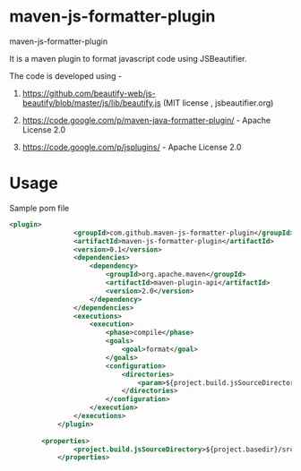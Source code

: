 # maven-js-formatter-plugin
maven-js-formatter-plugin

It is a maven plugin to format javascript code using JSBeautifier. 

The code is developed using -
1. https://github.com/beautify-web/js-beautify/blob/master/js/lib/beautify.js  (MIT license , jsbeautifier.org)

2. https://code.google.com/p/maven-java-formatter-plugin/ - Apache License 2.0

3. https://code.google.com/p/jsplugins/ - Apache License 2.0


# Usage 
Sample pom file 

```xml
<plugin>
				<groupId>com.github.maven-js-formatter-plugin</groupId>
				<artifactId>maven-js-formatter-plugin</artifactId>
				<version>0.1</version>
				<dependencies>
					<dependency>
						<groupId>org.apache.maven</groupId>
						<artifactId>maven-plugin-api</artifactId>
						<version>2.0</version>
					</dependency>
				</dependencies>
				<executions>
					<execution>
						<phase>compile</phase>
						<goals>
							<goal>format</goal>
						</goals>
						<configuration>
							<directories>
								<param>${project.build.jsSourceDirectory}</param>
							</directories>
						</configuration>
					</execution>
				</executions>
			</plugin>
			
		<properties>
        		<project.build.jsSourceDirectory>${project.basedir}/src/main/webapp/scripts/app/view</project.build.jsSourceDirectory>
        	</properties>
```
